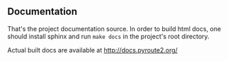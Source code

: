 Documentation
-------------

That's the project documentation source. In order to build
html docs, one should install sphinx and run `make docs`
in the project's root directory.

Actual built docs are available at http://docs.pyroute2.org/
